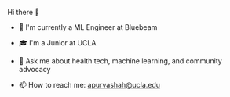 Hi there 👋

- 🔭 I'm currently a ML Engineer at Bluebeam

- 🎓 I'm a Junior at UCLA

- 🌱 Ask me about health tech, machine learning, and community advocacy

- 📫 How to reach me: apurvashah@ucla.edu
